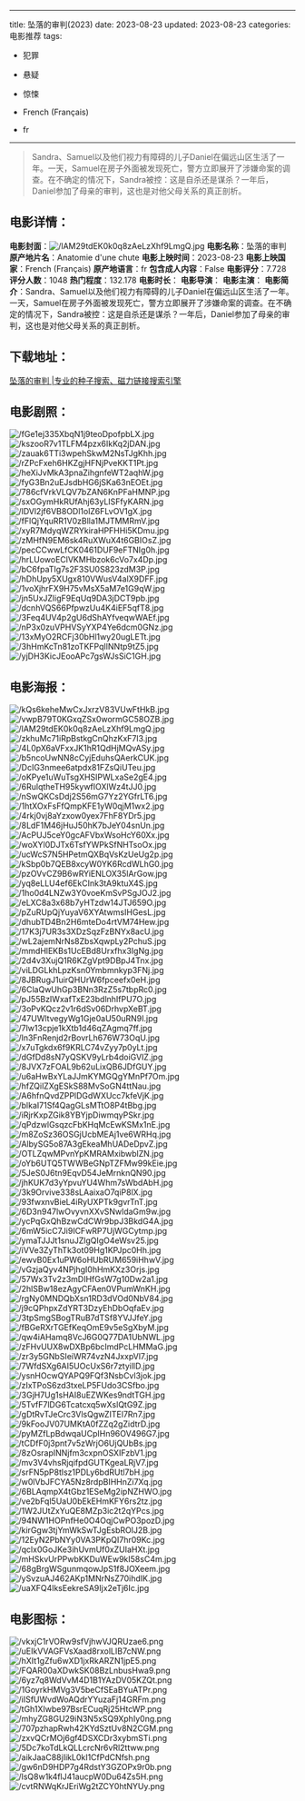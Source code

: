 
---
title: 坠落的审判(2023)
date: 2023-08-23
updated: 2023-08-23
categories: 电影推荐
tags:
- 犯罪
- 悬疑
- 惊悚

- French (Français)
- fr
---


> Sandra、Samuel以及他们视力有障碍的儿子Daniel在偏远山区生活了一年。一天，Samuel在房子外面被发现死亡，警方立即展开了涉嫌命案的调查。在不确定的情况下，Sandra被控：这是自杀还是谋杀？一年后，Daniel参加了母亲的审判，这也是对他父母关系的真正剖析。

## **电影详情**：

**电影封面**：<img src="https://image.tmdb.org/t/p/w200/lAM29tdEK0k0q8zAeLzXhf9LmgQ.jpg" alt="/lAM29tdEK0k0q8zAeLzXhf9LmgQ.jpg" title="/lAM29tdEK0k0q8zAeLzXhf9LmgQ.jpg">
**电影名称**：坠落的审判
**原产地片名**：Anatomie d'une chute
**电影上映时间**：2023-08-23
**电影上映国家**：French (Français)
**原产地语言**：fr
**包含成人内容**：False
**电影评分**：7.728
**评分人数**：1048
**热门程度**：132.178
**电影时长**：
**电影导演**：
**电影主演**：
**电影简介**：Sandra、Samuel以及他们视力有障碍的儿子Daniel在偏远山区生活了一年。一天，Samuel在房子外面被发现死亡，警方立即展开了涉嫌命案的调查。在不确定的情况下，Sandra被控：这是自杀还是谋杀？一年后，Daniel参加了母亲的审判，这也是对他父母关系的真正剖析。

## **下载地址**：
[坠落的审判 |专业的种子搜索、磁力链接搜索引擎](https://movie.amd794.com:2083/?search=Anatomie%20d%27une%20chute&ordering=&mode=match_phrase&page_size=10&page=1)
 

## **电影剧照**：
<img src="https://image.tmdb.org/t/p/original/fGe1ej335XbqN1j9teoDpofpbLX.jpg" alt="/fGe1ej335XbqN1j9teoDpofpbLX.jpg" title="/fGe1ej335XbqN1j9teoDpofpbLX.jpg"><img src="https://image.tmdb.org/t/p/original/kszooR7v1TLFM4pzx6IkKq2jDAN.jpg" alt="/kszooR7v1TLFM4pzx6IkKq2jDAN.jpg" title="/kszooR7v1TLFM4pzx6IkKq2jDAN.jpg"><img src="https://image.tmdb.org/t/p/original/zauak6TTi3wpehSkwM2NsTJgKhh.jpg" alt="/zauak6TTi3wpehSkwM2NsTJgKhh.jpg" title="/zauak6TTi3wpehSkwM2NsTJgKhh.jpg"><img src="https://image.tmdb.org/t/p/original/rZPcFxeh6HKZgjHFNjPveKKT1Pt.jpg" alt="/rZPcFxeh6HKZgjHFNjPveKKT1Pt.jpg" title="/rZPcFxeh6HKZgjHFNjPveKKT1Pt.jpg"><img src="https://image.tmdb.org/t/p/original/heXiJvMkA3pnaZihgnfeWT2aqhW.jpg" alt="/heXiJvMkA3pnaZihgnfeWT2aqhW.jpg" title="/heXiJvMkA3pnaZihgnfeWT2aqhW.jpg"><img src="https://image.tmdb.org/t/p/original/fyG3Bn2uEJsdbHG6jSKa63nEOEt.jpg" alt="/fyG3Bn2uEJsdbHG6jSKa63nEOEt.jpg" title="/fyG3Bn2uEJsdbHG6jSKa63nEOEt.jpg"><img src="https://image.tmdb.org/t/p/original/786cfVrkVLQV7bZAN6KnPFaHMNP.jpg" alt="/786cfVrkVLQV7bZAN6KnPFaHMNP.jpg" title="/786cfVrkVLQV7bZAN6KnPFaHMNP.jpg"><img src="https://image.tmdb.org/t/p/original/sxOGymHkRUfAhj63yLISFfyKARN.jpg" alt="/sxOGymHkRUfAhj63yLISFfyKARN.jpg" title="/sxOGymHkRUfAhj63yLISFfyKARN.jpg"><img src="https://image.tmdb.org/t/p/original/lDVl2jf6VB8ODl1olZ6FLvOV1gX.jpg" alt="/lDVl2jf6VB8ODl1olZ6FLvOV1gX.jpg" title="/lDVl2jf6VB8ODl1olZ6FLvOV1gX.jpg"><img src="https://image.tmdb.org/t/p/original/fFlQjYquRR1V0zBlla1MJTMMRmV.jpg" alt="/fFlQjYquRR1V0zBlla1MJTMMRmV.jpg" title="/fFlQjYquRR1V0zBlla1MJTMMRmV.jpg"><img src="https://image.tmdb.org/t/p/original/xyR7MdyqWZRYkiraHPFHHi5KDmu.jpg" alt="/xyR7MdyqWZRYkiraHPFHHi5KDmu.jpg" title="/xyR7MdyqWZRYkiraHPFHHi5KDmu.jpg"><img src="https://image.tmdb.org/t/p/original/zMHfN9EM6sk4RuXWuX4t6GBIOsZ.jpg" alt="/zMHfN9EM6sk4RuXWuX4t6GBIOsZ.jpg" title="/zMHfN9EM6sk4RuXWuX4t6GBIOsZ.jpg"><img src="https://image.tmdb.org/t/p/original/pecCCwwLfCK0461DUF9eFTNIg0h.jpg" alt="/pecCCwwLfCK0461DUF9eFTNIg0h.jpg" title="/pecCCwwLfCK0461DUF9eFTNIg0h.jpg"><img src="https://image.tmdb.org/t/p/original/hrLUowoEClVKMHbzok6cVo7x4Dp.jpg" alt="/hrLUowoEClVKMHbzok6cVo7x4Dp.jpg" title="/hrLUowoEClVKMHbzok6cVo7x4Dp.jpg"><img src="https://image.tmdb.org/t/p/original/bC6fpaTIg7s2F3SU0S823zdM3P.jpg" alt="/bC6fpaTIg7s2F3SU0S823zdM3P.jpg" title="/bC6fpaTIg7s2F3SU0S823zdM3P.jpg"><img src="https://image.tmdb.org/t/p/original/hDhUpy5XUgx810VWusV4alX9DFF.jpg" alt="/hDhUpy5XUgx810VWusV4alX9DFF.jpg" title="/hDhUpy5XUgx810VWusV4alX9DFF.jpg"><img src="https://image.tmdb.org/t/p/original/1voXjhrFX9H75vMsX5aM7e1G9qW.jpg" alt="/1voXjhrFX9H75vMsX5aM7e1G9qW.jpg" title="/1voXjhrFX9H75vMsX5aM7e1G9qW.jpg"><img src="https://image.tmdb.org/t/p/original/jn5UxJZligF9EqUq9DA3jDCT9pb.jpg" alt="/jn5UxJZligF9EqUq9DA3jDCT9pb.jpg" title="/jn5UxJZligF9EqUq9DA3jDCT9pb.jpg"><img src="https://image.tmdb.org/t/p/original/dcnhVQS66PfpwzUu4K4iEF5qfT8.jpg" alt="/dcnhVQS66PfpwzUu4K4iEF5qfT8.jpg" title="/dcnhVQS66PfpwzUu4K4iEF5qfT8.jpg"><img src="https://image.tmdb.org/t/p/original/3Feq4UV4p2gU6dShAYfveqwWAEf.jpg" alt="/3Feq4UV4p2gU6dShAYfveqwWAEf.jpg" title="/3Feq4UV4p2gU6dShAYfveqwWAEf.jpg"><img src="https://image.tmdb.org/t/p/original/nP3x0zuVPHVSyYXP4Ye6dcm0GNz.jpg" alt="/nP3x0zuVPHVSyYXP4Ye6dcm0GNz.jpg" title="/nP3x0zuVPHVSyYXP4Ye6dcm0GNz.jpg"><img src="https://image.tmdb.org/t/p/original/13xMyO2RCFj30bHl1wy20ugLETt.jpg" alt="/13xMyO2RCFj30bHl1wy20ugLETt.jpg" title="/13xMyO2RCFj30bHl1wy20ugLETt.jpg"><img src="https://image.tmdb.org/t/p/original/3hHmKcTn81zoTKFPqIlNNtp9tZ5.jpg" alt="/3hHmKcTn81zoTKFPqIlNNtp9tZ5.jpg" title="/3hHmKcTn81zoTKFPqIlNNtp9tZ5.jpg"><img src="https://image.tmdb.org/t/p/original/yjDH3KicJEooAPc7gsWJsSiC1GH.jpg" alt="/yjDH3KicJEooAPc7gsWJsSiC1GH.jpg" title="/yjDH3KicJEooAPc7gsWJsSiC1GH.jpg">

## **电影海报**：
<img src="https://image.tmdb.org/t/p/original/kQs6keheMwCxJxrzV83VUwFtHkB.jpg" alt="/kQs6keheMwCxJxrzV83VUwFtHkB.jpg" title="/kQs6keheMwCxJxrzV83VUwFtHkB.jpg"><img src="https://image.tmdb.org/t/p/original/vwpB79T0KGxqZSx0wormGC58OZB.jpg" alt="/vwpB79T0KGxqZSx0wormGC58OZB.jpg" title="/vwpB79T0KGxqZSx0wormGC58OZB.jpg"><img src="https://image.tmdb.org/t/p/original/lAM29tdEK0k0q8zAeLzXhf9LmgQ.jpg" alt="/lAM29tdEK0k0q8zAeLzXhf9LmgQ.jpg" title="/lAM29tdEK0k0q8zAeLzXhf9LmgQ.jpg"><img src="https://image.tmdb.org/t/p/original/zkhuMc71iRpBstkgCnQhzKxF7l3.jpg" alt="/zkhuMc71iRpBstkgCnQhzKxF7l3.jpg" title="/zkhuMc71iRpBstkgCnQhzKxF7l3.jpg"><img src="https://image.tmdb.org/t/p/original/4L0pX6aVFxxJK1hR1QdHjMQvASy.jpg" alt="/4L0pX6aVFxxJK1hR1QdHjMQvASy.jpg" title="/4L0pX6aVFxxJK1hR1QdHjMQvASy.jpg"><img src="https://image.tmdb.org/t/p/original/b5ncoUwNN8cCyjEduhsQAerkCUK.jpg" alt="/b5ncoUwNN8cCyjEduhsQAerkCUK.jpg" title="/b5ncoUwNN8cCyjEduhsQAerkCUK.jpg"><img src="https://image.tmdb.org/t/p/original/DcIG3nmee6atpdx81FZsQiUTeu.jpg" alt="/DcIG3nmee6atpdx81FZsQiUTeu.jpg" title="/DcIG3nmee6atpdx81FZsQiUTeu.jpg"><img src="https://image.tmdb.org/t/p/original/oKPye1uWuTsgXHSIPWLxaSe2gE4.jpg" alt="/oKPye1uWuTsgXHSIPWLxaSe2gE4.jpg" title="/oKPye1uWuTsgXHSIPWLxaSe2gE4.jpg"><img src="https://image.tmdb.org/t/p/original/6RulqtheTH95kywfIOXlWz4tJJ0.jpg" alt="/6RulqtheTH95kywfIOXlWz4tJJ0.jpg" title="/6RulqtheTH95kywfIOXlWz4tJJ0.jpg"><img src="https://image.tmdb.org/t/p/original/nSwQKCsDdj2S56mG7Yz2YGfrLT6.jpg" alt="/nSwQKCsDdj2S56mG7Yz2YGfrLT6.jpg" title="/nSwQKCsDdj2S56mG7Yz2YGfrLT6.jpg"><img src="https://image.tmdb.org/t/p/original/1htXOxFsFfQmpKFE1yW0qjM1wx2.jpg" alt="/1htXOxFsFfQmpKFE1yW0qjM1wx2.jpg" title="/1htXOxFsFfQmpKFE1yW0qjM1wx2.jpg"><img src="https://image.tmdb.org/t/p/original/4rkj0vj8aYzxow0yex7FhF8YDr5.jpg" alt="/4rkj0vj8aYzxow0yex7FhF8YDr5.jpg" title="/4rkj0vj8aYzxow0yex7FhF8YDr5.jpg"><img src="https://image.tmdb.org/t/p/original/8LdF1M46jHuJ50hK7bJeY04snUn.jpg" alt="/8LdF1M46jHuJ50hK7bJeY04snUn.jpg" title="/8LdF1M46jHuJ50hK7bJeY04snUn.jpg"><img src="https://image.tmdb.org/t/p/original/AcPUJ5ceY0gcAFVbxWsoHcY60Xx.jpg" alt="/AcPUJ5ceY0gcAFVbxWsoHcY60Xx.jpg" title="/AcPUJ5ceY0gcAFVbxWsoHcY60Xx.jpg"><img src="https://image.tmdb.org/t/p/original/woXYl0DJTx6TsfYWPkSfNHTsoOx.jpg" alt="/woXYl0DJTx6TsfYWPkSfNHTsoOx.jpg" title="/woXYl0DJTx6TsfYWPkSfNHTsoOx.jpg"><img src="https://image.tmdb.org/t/p/original/ucWcS7N5HPetmQXBqVsKzUeUg2p.jpg" alt="/ucWcS7N5HPetmQXBqVsKzUeUg2p.jpg" title="/ucWcS7N5HPetmQXBqVsKzUeUg2p.jpg"><img src="https://image.tmdb.org/t/p/original/kSbp0b7QEB8xcyW0YK6RcdWLhG0.jpg" alt="/kSbp0b7QEB8xcyW0YK6RcdWLhG0.jpg" title="/kSbp0b7QEB8xcyW0YK6RcdWLhG0.jpg"><img src="https://image.tmdb.org/t/p/original/pzOVvCZ9B6wRYiENLOX35lArGow.jpg" alt="/pzOVvCZ9B6wRYiENLOX35lArGow.jpg" title="/pzOVvCZ9B6wRYiENLOX35lArGow.jpg"><img src="https://image.tmdb.org/t/p/original/yq8eLLU4ef6EkCInk3tA9ktuX4S.jpg" alt="/yq8eLLU4ef6EkCInk3tA9ktuX4S.jpg" title="/yq8eLLU4ef6EkCInk3tA9ktuX4S.jpg"><img src="https://image.tmdb.org/t/p/original/1ho0d4LNZw3Y0voeKmSvPSgJOJ2.jpg" alt="/1ho0d4LNZw3Y0voeKmSvPSgJOJ2.jpg" title="/1ho0d4LNZw3Y0voeKmSvPSgJOJ2.jpg"><img src="https://image.tmdb.org/t/p/original/eLXC8a3x68b7yHTzdw14JTJ659O.jpg" alt="/eLXC8a3x68b7yHTzdw14JTJ659O.jpg" title="/eLXC8a3x68b7yHTzdw14JTJ659O.jpg"><img src="https://image.tmdb.org/t/p/original/pZuRUpQjYuyaV6XYAtwmsIHGesL.jpg" alt="/pZuRUpQjYuyaV6XYAtwmsIHGesL.jpg" title="/pZuRUpQjYuyaV6XYAtwmsIHGesL.jpg"><img src="https://image.tmdb.org/t/p/original/dhubTD4Bn2H6mteDo4rtVM74Hew.jpg" alt="/dhubTD4Bn2H6mteDo4rtVM74Hew.jpg" title="/dhubTD4Bn2H6mteDo4rtVM74Hew.jpg"><img src="https://image.tmdb.org/t/p/original/17K3j7UR3s3XDzSqzFzBNYx8acU.jpg" alt="/17K3j7UR3s3XDzSqzFzBNYx8acU.jpg" title="/17K3j7UR3s3XDzSqzFzBNYx8acU.jpg"><img src="https://image.tmdb.org/t/p/original/wL2ajemNrNs8ZbsXqwpLy2PchuS.jpg" alt="/wL2ajemNrNs8ZbsXqwpLy2PchuS.jpg" title="/wL2ajemNrNs8ZbsXqwpLy2PchuS.jpg"><img src="https://image.tmdb.org/t/p/original/mmdHlEKBs1UcEBd8Urxfhx3IgNg.jpg" alt="/mmdHlEKBs1UcEBd8Urxfhx3IgNg.jpg" title="/mmdHlEKBs1UcEBd8Urxfhx3IgNg.jpg"><img src="https://image.tmdb.org/t/p/original/2d4v3XujQ1R6KZgVpt9DBpJ4Tnx.jpg" alt="/2d4v3XujQ1R6KZgVpt9DBpJ4Tnx.jpg" title="/2d4v3XujQ1R6KZgVpt9DBpJ4Tnx.jpg"><img src="https://image.tmdb.org/t/p/original/viLDGLkhLpzKsn0Ymbmnkyp3FNj.jpg" alt="/viLDGLkhLpzKsn0Ymbmnkyp3FNj.jpg" title="/viLDGLkhLpzKsn0Ymbmnkyp3FNj.jpg"><img src="https://image.tmdb.org/t/p/original/8JBRugJ1uirQHUrW6fpceefx0eH.jpg" alt="/8JBRugJ1uirQHUrW6fpceefx0eH.jpg" title="/8JBRugJ1uirQHUrW6fpceefx0eH.jpg"><img src="https://image.tmdb.org/t/p/original/6ClaQwUhGp3BNn3RzZ5s7tbpRc0.jpg" alt="/6ClaQwUhGp3BNn3RzZ5s7tbpRc0.jpg" title="/6ClaQwUhGp3BNn3RzZ5s7tbpRc0.jpg"><img src="https://image.tmdb.org/t/p/original/pJ55BzIWxafTxE23bdlnhIfPU7O.jpg" alt="/pJ55BzIWxafTxE23bdlnhIfPU7O.jpg" title="/pJ55BzIWxafTxE23bdlnhIfPU7O.jpg"><img src="https://image.tmdb.org/t/p/original/3oPvKQcz2v1r6dSv06DrhvpXeBT.jpg" alt="/3oPvKQcz2v1r6dSv06DrhvpXeBT.jpg" title="/3oPvKQcz2v1r6dSv06DrhvpXeBT.jpg"><img src="https://image.tmdb.org/t/p/original/47UWltvegyWg1Gje0aU50uRN9I.jpg" alt="/47UWltvegyWg1Gje0aU50uRN9I.jpg" title="/47UWltvegyWg1Gje0aU50uRN9I.jpg"><img src="https://image.tmdb.org/t/p/original/7lw13cpje1kXtb1d46qZAgmq7ff.jpg" alt="/7lw13cpje1kXtb1d46qZAgmq7ff.jpg" title="/7lw13cpje1kXtb1d46qZAgmq7ff.jpg"><img src="https://image.tmdb.org/t/p/original/ln3FnRenjd2rBovrLh676W73OqU.jpg" alt="/ln3FnRenjd2rBovrLh676W73OqU.jpg" title="/ln3FnRenjd2rBovrLh676W73OqU.jpg"><img src="https://image.tmdb.org/t/p/original/x7uTgkdx6f9KRLC74vZyy7p0yLt.jpg" alt="/x7uTgkdx6f9KRLC74vZyy7p0yLt.jpg" title="/x7uTgkdx6f9KRLC74vZyy7p0yLt.jpg"><img src="https://image.tmdb.org/t/p/original/dGfDd8sN7yQSKV9yLrb4doiGVIZ.jpg" alt="/dGfDd8sN7yQSKV9yLrb4doiGVIZ.jpg" title="/dGfDd8sN7yQSKV9yLrb4doiGVIZ.jpg"><img src="https://image.tmdb.org/t/p/original/8JVX7zFOAL9b62uLixQB6JDfGUY.jpg" alt="/8JVX7zFOAL9b62uLixQB6JDfGUY.jpg" title="/8JVX7zFOAL9b62uLixQB6JDfGUY.jpg"><img src="https://image.tmdb.org/t/p/original/u6aHwBxYLaJJmKYMGQgYMnPf7Om.jpg" alt="/u6aHwBxYLaJJmKYMGQgYMnPf7Om.jpg" title="/u6aHwBxYLaJJmKYMGQgYMnPf7Om.jpg"><img src="https://image.tmdb.org/t/p/original/hfZQilZXgESkS88MvSoGN4ttNau.jpg" alt="/hfZQilZXgESkS88MvSoGN4ttNau.jpg" title="/hfZQilZXgESkS88MvSoGN4ttNau.jpg"><img src="https://image.tmdb.org/t/p/original/A6hfnQvdZPPlDGdWXUcc7kfeVjK.jpg" alt="/A6hfnQvdZPPlDGdWXUcc7kfeVjK.jpg" title="/A6hfnQvdZPPlDGdWXUcc7kfeVjK.jpg"><img src="https://image.tmdb.org/t/p/original/blkaI71Sf4QagGLsMTtO8P4tBbg.jpg" alt="/blkaI71Sf4QagGLsMTtO8P4tBbg.jpg" title="/blkaI71Sf4QagGLsMTtO8P4tBbg.jpg"><img src="https://image.tmdb.org/t/p/original/iRjrKxpZGik8YBYjpDiwmqyPSkr.jpg" alt="/iRjrKxpZGik8YBYjpDiwmqyPSkr.jpg" title="/iRjrKxpZGik8YBYjpDiwmqyPSkr.jpg"><img src="https://image.tmdb.org/t/p/original/qPdzwlGsqzcFbKHqMcEwKSMx1nE.jpg" alt="/qPdzwlGsqzcFbKHqMcEwKSMx1nE.jpg" title="/qPdzwlGsqzcFbKHqMcEwKSMx1nE.jpg"><img src="https://image.tmdb.org/t/p/original/m8ZoSz36OSGjUcbMEAj1ve6WRHq.jpg" alt="/m8ZoSz36OSGjUcbMEAj1ve6WRHq.jpg" title="/m8ZoSz36OSGjUcbMEAj1ve6WRHq.jpg"><img src="https://image.tmdb.org/t/p/original/AlbySG5o87A3gEkeaMhUADeDpvZ.jpg" alt="/AlbySG5o87A3gEkeaMhUADeDpvZ.jpg" title="/AlbySG5o87A3gEkeaMhUADeDpvZ.jpg"><img src="https://image.tmdb.org/t/p/original/OTLZqwMPvnYpKMRAMxibwblZN.jpg" alt="/OTLZqwMPvnYpKMRAMxibwblZN.jpg" title="/OTLZqwMPvnYpKMRAMxibwblZN.jpg"><img src="https://image.tmdb.org/t/p/original/oYb6UTQ5TWWBeGNpTZFMw99kEie.jpg" alt="/oYb6UTQ5TWWBeGNpTZFMw99kEie.jpg" title="/oYb6UTQ5TWWBeGNpTZFMw99kEie.jpg"><img src="https://image.tmdb.org/t/p/original/5JeS0J6tn9EqvD54JeMrnknQN90.jpg" alt="/5JeS0J6tn9EqvD54JeMrnknQN90.jpg" title="/5JeS0J6tn9EqvD54JeMrnknQN90.jpg"><img src="https://image.tmdb.org/t/p/original/jhKUK7d3yYpvuYU4Whm7sWbdAbH.jpg" alt="/jhKUK7d3yYpvuYU4Whm7sWbdAbH.jpg" title="/jhKUK7d3yYpvuYU4Whm7sWbdAbH.jpg"><img src="https://image.tmdb.org/t/p/original/3k9Orvive338sLAaixaO7qiP8lX.jpg" alt="/3k9Orvive338sLAaixaO7qiP8lX.jpg" title="/3k9Orvive338sLAaixaO7qiP8lX.jpg"><img src="https://image.tmdb.org/t/p/original/93fwxnvBieL4iRyUXPTk9gvrTnT.jpg" alt="/93fwxnvBieL4iRyUXPTk9gvrTnT.jpg" title="/93fwxnvBieL4iRyUXPTk9gvrTnT.jpg"><img src="https://image.tmdb.org/t/p/original/6D3n947lwOvyvnXXvSNwldaGm9w.jpg" alt="/6D3n947lwOvyvnXXvSNwldaGm9w.jpg" title="/6D3n947lwOvyvnXXvSNwldaGm9w.jpg"><img src="https://image.tmdb.org/t/p/original/ycPqGxQhBzwCdCWr9bpJ3BkdG4A.jpg" alt="/ycPqGxQhBzwCdCWr9bpJ3BkdG4A.jpg" title="/ycPqGxQhBzwCdCWr9bpJ3BkdG4A.jpg"><img src="https://image.tmdb.org/t/p/original/6mW5icC7Ji9ICFwRP7UjWGCytmp.jpg" alt="/6mW5icC7Ji9ICFwRP7UjWGCytmp.jpg" title="/6mW5icC7Ji9ICFwRP7UjWGCytmp.jpg"><img src="https://image.tmdb.org/t/p/original/ymaTJJJt1snuJZlgQIgO4eWsv25.jpg" alt="/ymaTJJJt1snuJZlgQIgO4eWsv25.jpg" title="/ymaTJJJt1snuJZlgQIgO4eWsv25.jpg"><img src="https://image.tmdb.org/t/p/original/iVVe3ZyThTk3ot09Hg1KPJpc0Hh.jpg" alt="/iVVe3ZyThTk3ot09Hg1KPJpc0Hh.jpg" title="/iVVe3ZyThTk3ot09Hg1KPJpc0Hh.jpg"><img src="https://image.tmdb.org/t/p/original/ewvB0Ex1uPW6oHUbRUM659iHhwV.jpg" alt="/ewvB0Ex1uPW6oHUbRUM659iHhwV.jpg" title="/ewvB0Ex1uPW6oHUbRUM659iHhwV.jpg"><img src="https://image.tmdb.org/t/p/original/vGzjaQyv4NPjhgI0hHmKXz3Orjs.jpg" alt="/vGzjaQyv4NPjhgI0hHmKXz3Orjs.jpg" title="/vGzjaQyv4NPjhgI0hHmKXz3Orjs.jpg"><img src="https://image.tmdb.org/t/p/original/57Wx3Tv2z3mDIHfGsW7g10Dw2a1.jpg" alt="/57Wx3Tv2z3mDIHfGsW7g10Dw2a1.jpg" title="/57Wx3Tv2z3mDIHfGsW7g10Dw2a1.jpg"><img src="https://image.tmdb.org/t/p/original/2hlSBw18ezAgyCFAen0VPumWnKH.jpg" alt="/2hlSBw18ezAgyCFAen0VPumWnKH.jpg" title="/2hlSBw18ezAgyCFAen0VPumWnKH.jpg"><img src="https://image.tmdb.org/t/p/original/rgNy0MNDQbXsn1RD3dVOd0NbV84.jpg" alt="/rgNy0MNDQbXsn1RD3dVOd0NbV84.jpg" title="/rgNy0MNDQbXsn1RD3dVOd0NbV84.jpg"><img src="https://image.tmdb.org/t/p/original/j9cQPhpxZdYRT3DzyEhDbOqfaEv.jpg" alt="/j9cQPhpxZdYRT3DzyEhDbOqfaEv.jpg" title="/j9cQPhpxZdYRT3DzyEhDbOqfaEv.jpg"><img src="https://image.tmdb.org/t/p/original/3tpSmgSBogTRuB7dTSf8YVJJfeY.jpg" alt="/3tpSmgSBogTRuB7dTSf8YVJJfeY.jpg" title="/3tpSmgSBogTRuB7dTSf8YVJJfeY.jpg"><img src="https://image.tmdb.org/t/p/original/fBGeRXrTGEfKeqOmE9v5eSgXbyM.jpg" alt="/fBGeRXrTGEfKeqOmE9v5eSgXbyM.jpg" title="/fBGeRXrTGEfKeqOmE9v5eSgXbyM.jpg"><img src="https://image.tmdb.org/t/p/original/qw4iAHamq8VcJ6G0Q77DA1UbNWL.jpg" alt="/qw4iAHamq8VcJ6G0Q77DA1UbNWL.jpg" title="/qw4iAHamq8VcJ6G0Q77DA1UbNWL.jpg"><img src="https://image.tmdb.org/t/p/original/zFHvUUX8wDXBp6bcImdPcLHMMaG.jpg" alt="/zFHvUUX8wDXBp6bcImdPcLHMMaG.jpg" title="/zFHvUUX8wDXBp6bcImdPcLHMMaG.jpg"><img src="https://image.tmdb.org/t/p/original/zr3y5GNbSIeiWR74vzN4JxxpVl7.jpg" alt="/zr3y5GNbSIeiWR74vzN4JxxpVl7.jpg" title="/zr3y5GNbSIeiWR74vzN4JxxpVl7.jpg"><img src="https://image.tmdb.org/t/p/original/7WfdSXg6AI5UOcUxS6r7ztyillD.jpg" alt="/7WfdSXg6AI5UOcUxS6r7ztyillD.jpg" title="/7WfdSXg6AI5UOcUxS6r7ztyillD.jpg"><img src="https://image.tmdb.org/t/p/original/ysnHOcwQYAPQ9FQf3NsbCvl3jok.jpg" alt="/ysnHOcwQYAPQ9FQf3NsbCvl3jok.jpg" title="/ysnHOcwQYAPQ9FQf3NsbCvl3jok.jpg"><img src="https://image.tmdb.org/t/p/original/zIxTPoS6zd3txeLP5FUdo3CSfbo.jpg" alt="/zIxTPoS6zd3txeLP5FUdo3CSfbo.jpg" title="/zIxTPoS6zd3txeLP5FUdo3CSfbo.jpg"><img src="https://image.tmdb.org/t/p/original/3GjH7Ug1sHAI8uEZWKes9ndtTGH.jpg" alt="/3GjH7Ug1sHAI8uEZWKes9ndtTGH.jpg" title="/3GjH7Ug1sHAI8uEZWKes9ndtTGH.jpg"><img src="https://image.tmdb.org/t/p/original/5TvfF7lDG6Tcatcxq5wXslQtG9Z.jpg" alt="/5TvfF7lDG6Tcatcxq5wXslQtG9Z.jpg" title="/5TvfF7lDG6Tcatcxq5wXslQtG9Z.jpg"><img src="https://image.tmdb.org/t/p/original/gDtRvTJeCrc3VlsQgwZITEl7Rn7.jpg" alt="/gDtRvTJeCrc3VlsQgwZITEl7Rn7.jpg" title="/gDtRvTJeCrc3VlsQgwZITEl7Rn7.jpg"><img src="https://image.tmdb.org/t/p/original/9kFooJV07UMKtA0fZZq2gZidtrD.jpg" alt="/9kFooJV07UMKtA0fZZq2gZidtrD.jpg" title="/9kFooJV07UMKtA0fZZq2gZidtrD.jpg"><img src="https://image.tmdb.org/t/p/original/pyMZfLpBdwqaUCpIHn96OV496G7.jpg" alt="/pyMZfLpBdwqaUCpIHn96OV496G7.jpg" title="/pyMZfLpBdwqaUCpIHn96OV496G7.jpg"><img src="https://image.tmdb.org/t/p/original/tCDfF0j3pnt7v5zWrjO6UjQUbBs.jpg" alt="/tCDfF0j3pnt7v5zWrjO6UjQUbBs.jpg" title="/tCDfF0j3pnt7v5zWrjO6UjQUbBs.jpg"><img src="https://image.tmdb.org/t/p/original/8zOsrapINNjfm3cxpnOSXIFzbV1.jpg" alt="/8zOsrapINNjfm3cxpnOSXIFzbV1.jpg" title="/8zOsrapINNjfm3cxpnOSXIFzbV1.jpg"><img src="https://image.tmdb.org/t/p/original/mv3V4vhsRjqifpdGUTKgeaLRjV7.jpg" alt="/mv3V4vhsRjqifpdGUTKgeaLRjV7.jpg" title="/mv3V4vhsRjqifpdGUTKgeaLRjV7.jpg"><img src="https://image.tmdb.org/t/p/original/srFN5pP8tlsz1PDLy6bdRUtl7bH.jpg" alt="/srFN5pP8tlsz1PDLy6bdRUtl7bH.jpg" title="/srFN5pP8tlsz1PDLy6bdRUtl7bH.jpg"><img src="https://image.tmdb.org/t/p/original/w0lVbJFCYA5Nz8rdpBIHHnZi7Xq.jpg" alt="/w0lVbJFCYA5Nz8rdpBIHHnZi7Xq.jpg" title="/w0lVbJFCYA5Nz8rdpBIHHnZi7Xq.jpg"><img src="https://image.tmdb.org/t/p/original/6BLAqmpX4tGbz1ESeMg2ipNZHWO.jpg" alt="/6BLAqmpX4tGbz1ESeMg2ipNZHWO.jpg" title="/6BLAqmpX4tGbz1ESeMg2ipNZHWO.jpg"><img src="https://image.tmdb.org/t/p/original/ve2bFql5UaU0bEkEHmKFY6rs2tz.jpg" alt="/ve2bFql5UaU0bEkEHmKFY6rs2tz.jpg" title="/ve2bFql5UaU0bEkEHmKFY6rs2tz.jpg"><img src="https://image.tmdb.org/t/p/original/1W2JUtZxYuQE8MZp3ic2t2qYPcs.jpg" alt="/1W2JUtZxYuQE8MZp3ic2t2qYPcs.jpg" title="/1W2JUtZxYuQE8MZp3ic2t2qYPcs.jpg"><img src="https://image.tmdb.org/t/p/original/94NW1HOPnfHe0O4OqjCwPO3pozD.jpg" alt="/94NW1HOPnfHe0O4OqjCwPO3pozD.jpg" title="/94NW1HOPnfHe0O4OqjCwPO3pozD.jpg"><img src="https://image.tmdb.org/t/p/original/kirGgw3tjYmWkSwTJgEsbROlJ2B.jpg" alt="/kirGgw3tjYmWkSwTJgEsbROlJ2B.jpg" title="/kirGgw3tjYmWkSwTJgEsbROlJ2B.jpg"><img src="https://image.tmdb.org/t/p/original/12EyN2PbNYy0VA3PKpQI7hr09Kc.jpg" alt="/12EyN2PbNYy0VA3PKpQI7hr09Kc.jpg" title="/12EyN2PbNYy0VA3PKpQI7hr09Kc.jpg"><img src="https://image.tmdb.org/t/p/original/qclx0GoJKe3ihUvmUf0xZUIaHXt.jpg" alt="/qclx0GoJKe3ihUvmUf0xZUIaHXt.jpg" title="/qclx0GoJKe3ihUvmUf0xZUIaHXt.jpg"><img src="https://image.tmdb.org/t/p/original/mHSkvUrPPwbKKDuWEw9kI58sC4m.jpg" alt="/mHSkvUrPPwbKKDuWEw9kI58sC4m.jpg" title="/mHSkvUrPPwbKKDuWEw9kI58sC4m.jpg"><img src="https://image.tmdb.org/t/p/original/68gBrgWSgunmqowJpS1f8JOXeem.jpg" alt="/68gBrgWSgunmqowJpS1f8JOXeem.jpg" title="/68gBrgWSgunmqowJpS1f8JOXeem.jpg"><img src="https://image.tmdb.org/t/p/original/ySvzuAJ462AKp1MNrNsZ70ihdIK.jpg" alt="/ySvzuAJ462AKp1MNrNsZ70ihdIK.jpg" title="/ySvzuAJ462AKp1MNrNsZ70ihdIK.jpg"><img src="https://image.tmdb.org/t/p/original/uaXFQ4lksEekreSA9Ijx2eTj6Ic.jpg" alt="/uaXFQ4lksEekreSA9Ijx2eTj6Ic.jpg" title="/uaXFQ4lksEekreSA9Ijx2eTj6Ic.jpg">

## **电影图标**：
<img src="https://image.tmdb.org/t/p/original/vkxjC1rVORw9sfVjhwVJQRUzae6.png" alt="/vkxjC1rVORw9sfVjhwVJQRUzae6.png" title="/vkxjC1rVORw9sfVjhwVJQRUzae6.png"><img src="https://image.tmdb.org/t/p/original/uEIkVVAGFVsXaad8rxolLIB7cNW.png" alt="/uEIkVVAGFVsXaad8rxolLIB7cNW.png" title="/uEIkVVAGFVsXaad8rxolLIB7cNW.png"><img src="https://image.tmdb.org/t/p/original/hXIt1gZfu6wXD1jxRkARZN1jpE5.png" alt="/hXIt1gZfu6wXD1jxRkARZN1jpE5.png" title="/hXIt1gZfu6wXD1jxRkARZN1jpE5.png"><img src="https://image.tmdb.org/t/p/original/FQAR00aXDwkSK08BzLnbusHwa9.png" alt="/FQAR00aXDwkSK08BzLnbusHwa9.png" title="/FQAR00aXDwkSK08BzLnbusHwa9.png"><img src="https://image.tmdb.org/t/p/original/6yz7q8WdVvM4D1B1YAzDV05KZQt.png" alt="/6yz7q8WdVvM4D1B1YAzDV05KZQt.png" title="/6yz7q8WdVvM4D1B1YAzDV05KZQt.png"><img src="https://image.tmdb.org/t/p/original/1GoyrkHMVg3V5beCfSEaBYuATPr.png" alt="/1GoyrkHMVg3V5beCfSEaBYuATPr.png" title="/1GoyrkHMVg3V5beCfSEaBYuATPr.png"><img src="https://image.tmdb.org/t/p/original/iISfUWvdWoAQdrYYuzaFj14GRFm.png" alt="/iISfUWvdWoAQdrYYuzaFj14GRFm.png" title="/iISfUWvdWoAQdrYYuzaFj14GRFm.png"><img src="https://image.tmdb.org/t/p/original/tGh1XIwbe97BsrECuqRj25HtcWP.png" alt="/tGh1XIwbe97BsrECuqRj25HtcWP.png" title="/tGh1XIwbe97BsrECuqRj25HtcWP.png"><img src="https://image.tmdb.org/t/p/original/mhyZG8GU29iN3N5xSQ9XphIy0ng.png" alt="/mhyZG8GU29iN3N5xSQ9XphIy0ng.png" title="/mhyZG8GU29iN3N5xSQ9XphIy0ng.png"><img src="https://image.tmdb.org/t/p/original/707pzhapRwh42KYdSztUv8N2CGM.png" alt="/707pzhapRwh42KYdSztUv8N2CGM.png" title="/707pzhapRwh42KYdSztUv8N2CGM.png"><img src="https://image.tmdb.org/t/p/original/zxvQCrMOj6gf4DSXCDr3xybmSTi.png" alt="/zxvQCrMOj6gf4DSXCDr3xybmSTi.png" title="/zxvQCrMOj6gf4DSXCDr3xybmSTi.png"><img src="https://image.tmdb.org/t/p/original/5Dc7koTdLkQLLcrcNr6vRl2ttww.png" alt="/5Dc7koTdLkQLLcrcNr6vRl2ttww.png" title="/5Dc7koTdLkQLLcrcNr6vRl2ttww.png"><img src="https://image.tmdb.org/t/p/original/aikJaaC88jIikL0kI1CfPdCNfsh.png" alt="/aikJaaC88jIikL0kI1CfPdCNfsh.png" title="/aikJaaC88jIikL0kI1CfPdCNfsh.png"><img src="https://image.tmdb.org/t/p/original/gw6nD9HDP7g4RdstY3GZOPx9r0b.png" alt="/gw6nD9HDP7g4RdstY3GZOPx9r0b.png" title="/gw6nD9HDP7g4RdstY3GZOPx9r0b.png"><img src="https://image.tmdb.org/t/p/original/lsQ8w1k4flJ41aucpW0Du64Zs5H.png" alt="/lsQ8w1k4flJ41aucpW0Du64Zs5H.png" title="/lsQ8w1k4flJ41aucpW0Du64Zs5H.png"><img src="https://image.tmdb.org/t/p/original/cvtRNWqKrJEriWg2tZCY0htNYUy.png" alt="/cvtRNWqKrJEriWg2tZCY0htNYUy.png" title="/cvtRNWqKrJEriWg2tZCY0htNYUy.png">

